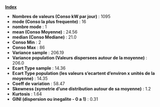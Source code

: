 **[Index](Index.md)**
- **Nombres de valeurs (Conso kW par jour)** : 1095
- **mode (Conso la plus frequente)** : 16
- **nombre mode** : 1
- **mean (Conso Moyenne)** : 24.56
- **median (Conso Mediane)** : 21.0
- **Conso Min** : 2
- **Conso Max** : 86
- **Variance sample** : 206.19
- **Variance population (Valeurs dispersees autour de la moyenne)** : 206.0
- **Ecart Type sample** : 14.36
- **Ecart Type population (les valeurs s’ecartent d’environ x unités de la moyenne)** : 14.35
- **Coeff de variation** : 58.47
- **Skewness (symetrie d’une distribution autour de sa moyenne)** : 1.2
- **Kurtosis** : 1.64
- **GINI (dispersion ou inegalite - 0 a 1)** : 0.31
